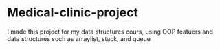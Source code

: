 # Medical-clinic-project
I made this project for my data structures cours, using OOP featuers and data structures such as arraylist, stack, and queue
